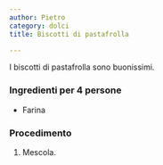 ```yaml
---
author: Pietro
category: dolci
title: Biscotti di pastafrolla

---
```


I biscotti di pastafrolla sono buonissimi.

### Ingredienti per 4 persone

* Farina

### Procedimento

1) Mescola.
